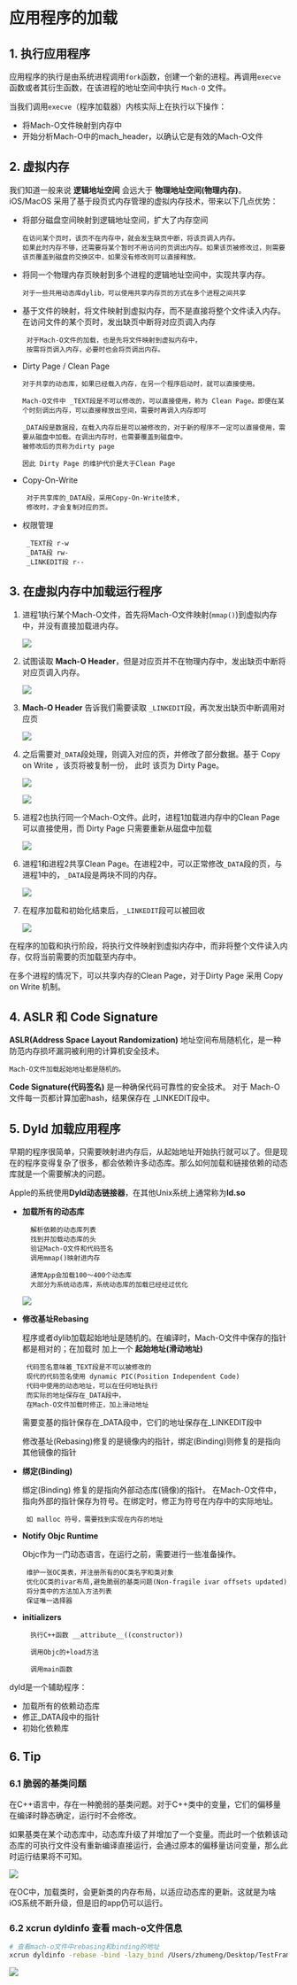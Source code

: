 # 应用程序的加载

## 1. 执行应用程序

应用程序的执行是由系统进程调用`fork`函数，创建一个新的进程。再调用`execve`函数或者其衍生函数，在该进程的地址空间中执行 `Mach-O` 文件。

当我们调用`execve`（程序加载器）内核实际上在执行以下操作：
- 将Mach-O文件映射到内存中
- 开始分析Mach-O中的mach_header，以确认它是有效的Mach-O文件

## 2. 虚拟内存 

我们知道一般来说 **逻辑地址空间** 会远大于 **物理地址空间(物理内存)**。 iOS/MacOS 采用了基于段页式内存管理的虚拟内存技术，带来以下几点优势：

- 将部分磁盘空间映射到逻辑地址空间，扩大了内存空间
  
      在访问某个页时，该页不在内存中，就会发生缺页中断，将该页调入内存。
      如果此时内存不够，还需要将某个暂时不用访问的页调出内存。如果该页被修改过，则需要该页覆盖到磁盘的交换区中，如果没有修改则可以直接释放。


- 将同一个物理内存页映射到多个进程的逻辑地址空间中，实现共享内存。 
  
      对于一些共用动态库dylib，可以使用共享内存页的方式在多个进程之间共享

- 基于文件的映射，将文件映射到虚拟内存，而不是直接将整个文件读入内存。在访问文件的某个页时，发出缺页中断将对应页调入内存

       对于Mach-O文件的加载，也是先将文件映射到虚拟内存中，
       按需将页调入内存，必要时也会将页调出内存。

- Dirty Page / Clean Page 

      对于共享的动态库，如果已经载入内存，在另一个程序启动时，就可以直接使用。

      Mach-O文件中 _TEXT段是不可以修改的，可以直接使用，称为 Clean Page。即便在某个时刻调出内存，可以直接释放出空间，需要时再调入内存即可

      _DATA段是数据段，在载入内存后是可以被修改的，对于新的程序不一定可以直接使用，需要从磁盘中加载。在调出内存时，也需要覆盖到磁盘中。
      被修改后的页称为dirty page 

      因此 Dirty Page 的维护代价是大于Clean Page

- Copy-On-Write 

       对于共享库的_DATA段，采用Copy-On-Write技术,
       修改时，才会复制对应的页。

- 权限管理 
       
       _TEXT段 r-w
       _DATA段 rw-
       _LINKEDIT段 r--

## 3. 在虚拟内存中加载运行程序

1. 进程1执行某个Mach-O文件，首先将Mach-O文件映射(`mmap()`)到虚拟内存中，并没有直接加载进内存。
   
   ![](https://github.com/existorlive/existorlivepic/raw/master/%E6%88%AA%E5%B1%8F2021-05-27%20%E4%B8%8A%E5%8D%884.26.38.png)

2. 试图读取 **Mach-O Header**，但是对应页并不在物理内存中，发出缺页中断将对应页调入内存。

    ![](https://github.com/existorlive/existorlivepic/raw/master/%E6%88%AA%E5%B1%8F2021-05-27%20%E4%B8%8A%E5%8D%884.26.47.png)

3. **Mach-O Header** 告诉我们需要读取 `_LINKEDIT`段，再次发出缺页中断调用对应页

    ![](https://github.com/existorlive/existorlivepic/raw/master/%E6%88%AA%E5%B1%8F2021-05-27%20%E4%B8%8A%E5%8D%884.26.55.png)

4. 之后需要对`_DATA`段处理，则调入对应的页，并修改了部分数据。基于 Copy on Write ，该页将被复制一份， 此时 该页为 Dirty Page。

    ![](https://github.com/existorlive/existorlivepic/raw/master/%E6%88%AA%E5%B1%8F2021-05-27%20%E4%B8%8A%E5%8D%884.27.02.png)

    ![](https://github.com/existorlive/existorlivepic/raw/master/%E6%88%AA%E5%B1%8F2021-05-27%20%E4%B8%8A%E5%8D%884.27.09.png)

5. 进程2也执行同一个Mach-O文件。此时，进程1加载进内存中的Clean Page 可以直接使用，而 Dirty Page 只需要重新从磁盘中加载 

    ![](https://github.com/existorlive/existorlivepic/raw/master/%E6%88%AA%E5%B1%8F2021-05-27%20%E4%B8%8A%E5%8D%884.27.34.png)

6. 进程1和进程2共享Clean Page。在进程2中，可以正常修改`_DATA`段的页，与进程1中的，`_DATA`段是两块不同的内存。

    ![](https://github.com/existorlive/existorlivepic/raw/master/%E6%88%AA%E5%B1%8F2021-05-27%20%E4%B8%8A%E5%8D%884.27.48.png)

7. 在程序加载和初始化结束后，`_LINKEDIT`段可以被回收

    ![](https://github.com/existorlive/existorlivepic/raw/master/%E6%88%AA%E5%B1%8F2021-05-27%20%E4%B8%8A%E5%8D%884.27.59.png)


在程序的加载和执行阶段，将执行文件映射到虚拟内存中，而非将整个文件读入内存，仅将当前需要的页加载至内存中。

在多个进程的情况下，可以共享内存的Clean Page，对于Dirty Page 采用 Copy on Write 机制。


## 4. ASLR 和 Code Signature

**ASLR(Address Space Layout Randomization)** 地址空间布局随机化，是一种防范内存损坏漏洞被利用的计算机安全技术。
    
    Mach-O文件加载起始地址都是随机的。

**Code Signature(代码签名)** 是一种确保代码可靠性的安全技术。 对于 Mach-O 文件每一页都计算加密hash，结果保存在 _LINKEDIT段中。


## 5. Dyld 加载应用程序

早期的程序很简单，只需要映射进内存后，从起始地址开始执行就可以了。但是现在的程序变得复杂了很多，都会依赖许多动态库。那么如何加载和链接依赖的动态库就是一个需要解决的问题。

Apple的系统使用**Dyld动态链接器**，在其他Unix系统上通常称为**ld.so**



- **加载所有的动态库**
         
        解析依赖的动态库列表
        找到并加载动态库的头
        验证Mach-O文件和代码签名
        调用mmap()映射进内存

        通常App会加载100～400个动态库
        大部分为系统动态库，系统动态库的加载已经经过优化
           
        
  ![](https://github.com/existorlive/existorlivepic/raw/master/%E6%88%AA%E5%B1%8F2021-05-27%20%E4%B8%8A%E5%8D%885.44.21.png)
      
- **修改基址Rebasing**
     
     程序或者dylib加载起始地址是随机的。在编译时，Mach-O文件中保存的指针都是相对的；在加载时 加上一个 **起始地址(滑动地址)**

       代码签名意味着_TEXT段是不可以被修改的
       现代的代码签名使用 dynamic PIC(Position Independent Code)
       代码中使用的动态地址，可以在任何地址执行
       而实际的地址保存在_DATA段中，
       在Mach-O文件加载时修正，加上滑动地址

     
     需要变基的指针保存在_DATA段中，它们的地址保存在_LINKEDIT段中

     修改基址(Rebasing)修复的是镜像内的指针，绑定(Binding)则修复的是指向其他镜像的指针

- **绑定(Binding)**
  
   绑定(Binding) 修复的是指向外部动态库(镜像)的指针。
   在Mach-O文件中，指向外部的指针保存为符号。在绑定时，修正为符号在内存中的实际地址。

       如 malloc 符号，需要找到实现在内存的地址

- **Notify Objc Runtime**
  
    Objc作为一门动态语言，在运行之前，需要进行一些准备操作。

       维护一张OC类表，并注册所有的OC类名字和类对象
       优化OC类的ivar布局,避免脆弱的基类问题(Non-fragile ivar offsets updated)
       将分类中的方法加入方法列表
       保证唯一选择器

- **initializers**

        执行C++函数 __attribute__((constructor))

        调用Objc的+load方法

        调用main函数

dyld是一个辅助程序：

- 加载所有的依赖动态库
- 修正_DATA段中的指针
- 初始化依赖库

## 6. Tip

###  6.1 脆弱的基类问题

在C++语言中，存在一种脆弱的基类问题。对于C++类中的变量，它们的偏移量在编译时静态确定，运行时不会修改。

如果基类在某个动态库中，动态库升级了并增加了一个变量。而此时一个依赖该动态库的可执行文件没有重新编译直接运行，会通过原本的偏移量访问变量，那么此时运行结果将不可知。

![](https://github.com/existorlive/existorlivepic/raw/master/%E6%88%AA%E5%B1%8F2021-05-27%20%E4%B8%8B%E5%8D%882.55.55.png)


在OC中，加载类时，会更新类的内存布局，以适应动态库的更新。这就是为啥iOS系统不断升级，但是旧的app仍可以运行。

### 6.2 xcrun dyldinfo 查看 mach-o文件信息

```sh 
# 查看mach-o文件中rebasing和binding的地址
xcrun dyldinfo -rebase -bind -lazy_bind /Users/zhumeng/Desktop/TestFramework
```

![](https://github.com/existorlive/existorlivepic/raw/master/%E6%88%AA%E5%B1%8F2021-05-27%20%E4%B8%8B%E5%8D%883.00.34.png)




      
       











